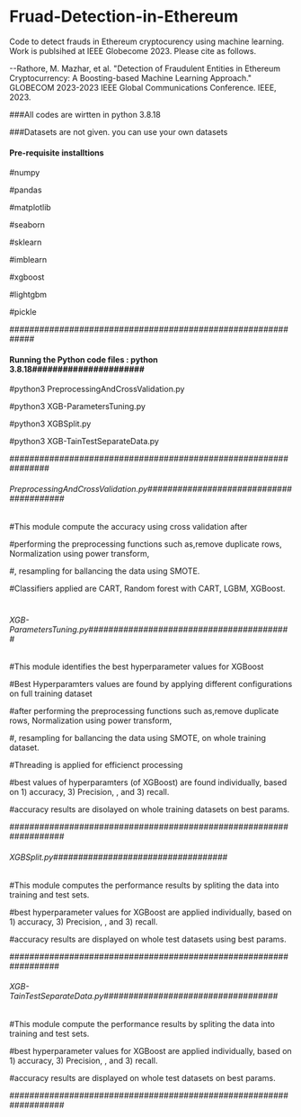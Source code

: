 # Fruad-Detection-in-Ethereum
Code to detect frauds in Ethereum cryptocurency using machine learning. Work is publsihed at IEEE Globecome 2023. Please cite as follows. 

--Rathore, M. Mazhar, et al. "Detection of Fraudulent Entities in Ethereum Cryptocurrency: A Boosting-based Machine Learning Approach." GLOBECOM 2023-2023 IEEE Global Communications Conference. IEEE, 2023.



###All codes are wirtten in python 3.8.18

###Datasets are not given. you can use your own datasets  

#### Pre-requisite installtions
#numpy

#pandas

#matplotlib

#seaborn

#sklearn

#imblearn

#xgboost

#lightgbm

#pickle

#############################################################



#### Running the Python code files : python 3.8.18######################

#python3 PreprocessingAndCrossValidation.py

#python3 XGB-ParametersTuning.py

#python3 XGBSplit.py

#python3 XGB-TainTestSeparateData.py

################################################################


###### PreprocessingAndCrossValidation.py########################################
#This module compute the accuracy using cross validation after 

#performing the preprocessing functions such as,remove duplicate rows, Normalization using power transform, 

#, resampling for ballancing the data using SMOTE.

#Classifiers applied are CART, Random forest with CART, LGBM, XGBoost. 
# #################################################################### 

###### XGB-ParametersTuning.py#########################################
#This module identifies the best hyperparameter values for XGBoost

#Best Hyperparamters values are found by applying different configurations on full training dataset  

#after performing the preprocessing functions such as,remove duplicate rows, Normalization using power transform, 

#, resampling for ballancing the data using SMOTE, on whole training dataset.

#Threading is applied for efficienct processing

#best values of hyperparamters (of XGBoost) are found individually, based on 1) accuracy, 3) Precision, , and 3) recall. 

#accuracy results are disolayed on whole training datasets on best params.  

###################################################################


###### XGBSplit.py###################################

#This module computes the performance results by spliting the data into training and test sets.

#best hyperparameter values for XGBoost are applied individually, based on 1) accuracy, 3) Precision, , and 3) recall. 

#accuracy results are displayed on whole test datasets using best params.  

##################################################################



###### XGB-TainTestSeparateData.py###################################

#This module compute the performance results by spliting the data into training and test sets.

#best hyperparameter values for XGBoost are applied individually, based on 1) accuracy, 3) Precision, , and 3) recall. 

#accuracy results are displayed on whole test datasets on best params. 

###################################################################
